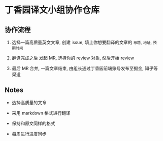 # 丁香园译文小组协作仓库

## 协作流程

1. 选择一篇高质量英文文章, 创建 issue, 填上你想要翻译的文章的 `标题`, `地址`, `预期时间`

2. 翻译完成之后 发起 MR, 选择你的 review 对象, 然后开始 review

3. 最后 MR 合并, 一篇文章结束, 由组长通过丁香园前端账号发布至掘金, 知乎等渠道

## Notes

* 选择高质量的文章

* 采用 markdown 格式进行翻译

* 保持和原文同样的格式

* 每周进行进度同步
